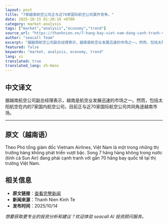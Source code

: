 ```yaml
---
layout: post
title: "7家越南航空公司正与近70家国际航空公司展开竞争。"
date: 2025-10-15 01:20:19 +0700
category: market-analysis
tags: ["market","analysis","economy","trend"]
source_url: "https://thanhnien.vn/7-hang-bay-viet-nam-dang-canh-tranh-voi-gan-70-hang-hang-khong-quoc-te-185251015013727645.htm"
author: "seacall Team"
excerpt: "据越南航空公司副总经理表示，越南是航空业发展迅速的市场之一。然而，包括太阳航空在内的7家国内航空公司，目前正与近70家国际航空公司共同角逐越南市场。..."
featured: false
keywords: "market, analysis, economy, trend"
lang: vi
translated: true
translated_lang: zh-Hans
---
```


## 中文译文

据越南航空公司副总经理表示，越南是航空业发展迅速的市场之一。然而，包括太阳航空在内的7家国内航空公司，目前正与近70家国际航空公司共同角逐越南市场。

---

## 原文（越南语）

Theo Ph&oacute; tổng gi&aacute;m đốc Vietnam Airlines, Việt Nam l&agrave; một trong những thị trường h&agrave;ng kh&ocirc;ng ph&aacute;t triển vượt bậc. Song 7 h&atilde;ng h&agrave;ng kh&ocirc;ng trong nước (t&iacute;nh cả Sun Air) đang phải cạnh tranh với gần 70 h&atilde;ng bay quốc tế tại thị trường Việt Nam.

## 相关信息

- **原文链接**：[查看完整新闻](https://thanhnien.vn/7-hang-bay-viet-nam-dang-canh-tranh-voi-gan-70-hang-hang-khong-quoc-te-185251015013727645.htm)
- **新闻来源**：Thanh Nien Kinh Te
- **发布时间**：2025/10/14

*想要获取更专业的投资分析和建议？欢迎体验 seacall AI 投资顾问服务。*